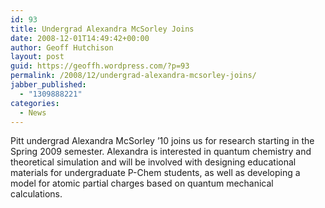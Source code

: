 ```yaml
---
id: 93
title: Undergrad Alexandra McSorley Joins
date: 2008-12-01T14:49:42+00:00
author: Geoff Hutchison
layout: post
guid: https://geoffh.wordpress.com/?p=93
permalink: /2008/12/undergrad-alexandra-mcsorley-joins/
jabber_published:
  - "1309888221"
categories:
  - News
---
```

Pitt undergrad Alexandra McSorley ’10 joins us for research starting in the Spring 2009 semester. Alexandra is interested in quantum chemistry and theoretical simulation and will be involved with designing educational materials for undergraduate P-Chem students, as well as developing a model for atomic partial charges based on quantum mechanical calculations.